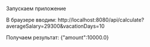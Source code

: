 Запускаем приложение

В браузере вводим: http://localhost:8080/api/calculate?averageSalary=29300&vacationDays=10

Получаем результат: {"amount":10000.0}

